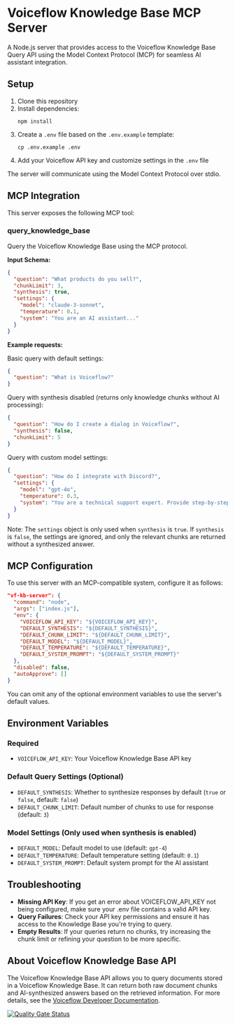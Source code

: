 # Voiceflow Knowledge Base MCP Server

A Node.js server that provides access to the Voiceflow Knowledge Base Query API using the Model Context Protocol (MCP) for seamless AI assistant integration.

## Setup

1. Clone this repository
2. Install dependencies:
   ```
   npm install
   ```
3. Create a `.env` file based on the `.env.example` template:
   ```
   cp .env.example .env
   ```
4. Add your Voiceflow API key and customize settings in the `.env` file

The server will communicate using the Model Context Protocol over stdio.

## MCP Integration

This server exposes the following MCP tool:

### query_knowledge_base

Query the Voiceflow Knowledge Base using the MCP protocol.

**Input Schema:**
```json
{
  "question": "What products do you sell?",
  "chunkLimit": 3,
  "synthesis": true,
  "settings": {
    "model": "claude-3-sonnet",
    "temperature": 0.1,
    "system": "You are an AI assistant..."
  }
}
```

**Example requests:**

Basic query with default settings:
```json
{
  "question": "What is Voiceflow?"
}
```

Query with synthesis disabled (returns only knowledge chunks without AI processing):
```json
{
  "question": "How do I create a dialog in Voiceflow?",
  "synthesis": false,
  "chunkLimit": 5
}
```

Query with custom model settings:
```json
{
  "question": "How do I integrate with Discord?",
  "settings": {
    "model": "gpt-4o",
    "temperature": 0.3,
    "system": "You are a technical support expert. Provide step-by-step instructions."
  }
}
```

Note: The `settings` object is only used when `synthesis` is `true`. If `synthesis` is `false`, the settings are ignored, and only the relevant chunks are returned without a synthesized answer.

## MCP Configuration

To use this server with an MCP-compatible system, configure it as follows:

```json
"vf-kb-server": {
  "command": "node",
  "args": ["index.js"],
  "env": {
    "VOICEFLOW_API_KEY": "${VOICEFLOW_API_KEY}",
    "DEFAULT_SYNTHESIS": "${DEFAULT_SYNTHESIS}",
    "DEFAULT_CHUNK_LIMIT": "${DEFAULT_CHUNK_LIMIT}",
    "DEFAULT_MODEL": "${DEFAULT_MODEL}",
    "DEFAULT_TEMPERATURE": "${DEFAULT_TEMPERATURE}",
    "DEFAULT_SYSTEM_PROMPT": "${DEFAULT_SYSTEM_PROMPT}"
  },
  "disabled": false,
  "autoApprove": []
}
```

You can omit any of the optional environment variables to use the server's default values.

## Environment Variables

### Required
- `VOICEFLOW_API_KEY`: Your Voiceflow Knowledge Base API key

### Default Query Settings (Optional)
- `DEFAULT_SYNTHESIS`: Whether to synthesize responses by default (`true` or `false`, default: `false`)
- `DEFAULT_CHUNK_LIMIT`: Default number of chunks to use for response (default: `3`)

### Model Settings (Only used when synthesis is enabled)
- `DEFAULT_MODEL`: Default model to use (default: `gpt-4`)
- `DEFAULT_TEMPERATURE`: Default temperature setting (default: `0.1`)
- `DEFAULT_SYSTEM_PROMPT`: Default system prompt for the AI assistant

## Troubleshooting

- **Missing API Key**: If you get an error about VOICEFLOW_API_KEY not being configured, make sure your .env file contains a valid API key.
- **Query Failures**: Check your API key permissions and ensure it has access to the Knowledge Base you're trying to query.
- **Empty Results**: If your queries return no chunks, try increasing the chunk limit or refining your question to be more specific.

## About Voiceflow Knowledge Base API

The Voiceflow Knowledge Base API allows you to query documents stored in a Voiceflow Knowledge Base. It can return both raw document chunks and AI-synthesized answers based on the retrieved information. For more details, see the [Voiceflow Developer Documentation](https://docs.voiceflow.com/reference/post_knowledge-base-query-1).


[![Quality Gate Status](https://sonarcloud.io/api/project_badges/measure?project=voiceflow-community_Voiceflow-KB-MCP&metric=alert_status)](https://sonarcloud.io/summary/new_code?id=voiceflow-community_Voiceflow-KB-MCP)
